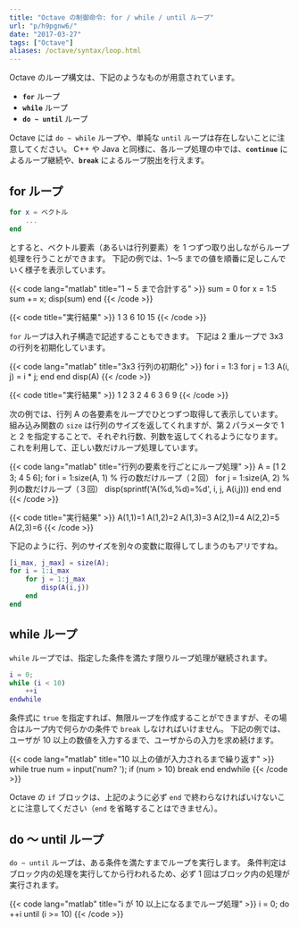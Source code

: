 ```yaml
---
title: "Octave の制御命令: for / while / until ループ"
url: "p/h9pgnw6/"
date: "2017-03-27"
tags: ["Octave"]
aliases: /octave/syntax/loop.html
---
```


Octave のループ構文は、下記のようなものが用意されています。

- __`for`__ ループ
- __`while`__ ループ
- __`do ~ until`__ ループ

Octave には `do ~ while` ループや、単純な `until` ループは存在しないことに注意してください。
C++ や Java と同様に、各ループ処理の中では、__`continue`__ によるループ継続や、__`break`__ によるループ脱出を行えます。


for ループ
----

```matlab
for x = ベクトル
    ...
end
```

とすると、ベクトル要素（あるいは行列要素）を 1 つずつ取り出しながらループ処理を行うことができます。
下記の例では、1～5 までの値を順番に足しこんでいく様子を表示しています。

{{< code lang="matlab" title="1 ~ 5 まで合計する" >}}
sum = 0
for x = 1:5
    sum += x;
    disp(sum)
end
{{< /code >}}

{{< code title="実行結果" >}}
1
3
6
10
15
{{< /code >}}

`for` ループは入れ子構造で記述することもできます。
下記は 2 重ループで 3x3 の行列を初期化しています。

{{< code lang="matlab" title="3x3 行列の初期化" >}}
for i = 1:3
    for j = 1:3
        A(i, j) = i * j;
    end
end
disp(A)
{{< /code >}}

{{< code title="実行結果" >}}
   1   2   3
   2   4   6
   3   6   9
{{< /code >}}

次の例では、行列 A の各要素をループでひとつずつ取得して表示しています。
組み込み関数の `size` は行列のサイズを返してくれますが、第２パラメータで 1 と 2 を指定することで、それぞれ行数、列数を返してくれるようになります。
これを利用して、正しい数だけループ処理しています。

{{< code lang="matlab" title="行列の要素を行ごとにループ処理" >}}
A = [1 2 3; 4 5 6];
for i = 1:size(A, 1)  % 行の数だけループ（２回）
    for j = 1:size(A, 2)  % 列の数だけループ（３回）
        disp(sprintf('A(%d,%d)=%d', i, j, A(i,j)))
    end
end
{{< /code >}}

{{< code title="実行結果" >}}
A(1,1)=1
A(1,2)=2
A(1,3)=3
A(2,1)=4
A(2,2)=5
A(2,3)=6
{{< /code >}}

下記のように行、列のサイズを別々の変数に取得してしまうのもアリですね。

```matlab
[i_max, j_max] = size(A);
for i = 1:i_max
    for j = 1:j_max
        disp(A(i,j))
    end
end
```


while ループ
----

`while` ループでは、指定した条件を満たす限りループ処理が継続されます。

```matlab
i = 0;
while (i < 10)
    ++i
endwhile
```

条件式に `true` を指定すれば、無限ループを作成することができますが、その場合はループ内で何らかの条件で `break` しなければいけません。
下記の例では、ユーザが 10 以上の数値を入力するまで、ユーザからの入力を求め続けます。

{{< code lang="matlab" title="10 以上の値が入力されるまで繰り返す" >}}
while true
    num = input('num? ');
    if (num > 10) break end
endwhile
{{< /code >}}

Octave の `if` ブロックは、上記のように必ず `end` で終わらなければいけないことに注意してください（`end` を省略することはできません）。


do ～ until ループ
----

`do ~ until` ループは、ある条件を満たすまでループを実行します。
条件判定はブロック内の処理を実行してから行われるため、必ず 1 回はブロック内の処理が実行されます。

{{< code lang="matlab" title="i が 10 以上になるまでループ処理" >}}
i = 0;
do
    ++i
until (i >= 10)
{{< /code >}}

